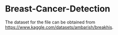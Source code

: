 # Breast-Cancer-Detection

The dataset for the file can be obtained from https://www.kaggle.com/datasets/ambarish/breakhis.
